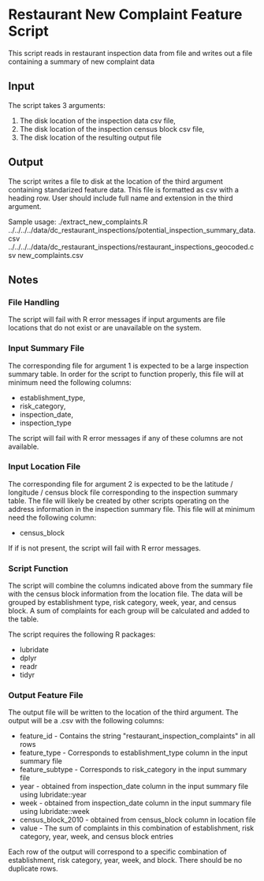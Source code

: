 # Restaurant New Complaint Feature Script

This script reads in restaurant inspection data from file and writes out a file containing a summary of new complaint data

## Input

The script takes 3 arguments:

1. The disk location of the inspection data csv file,
2. The disk location of the inspection census block csv file,
3. The disk location of the resulting output file

## Output

The script writes a file to disk at the location of the third argument containing standarized feature data.  This file is formatted as csv with a heading row.  User should include full name and extension in the third argument.

Sample usage:
./extract_new_complaints.R ../../../../data/dc_restaurant_inspections/potential_inspection_summary_data.csv ../../../../data/dc_restaurant_inspections/restaurant_inspections_geocoded.csv new_complaints.csv

## Notes

### File Handling

The script will fail with R error messages if input arguments are file locations that do not exist or are unavailable on the system.

### Input Summary File

The corresponding file for argument 1 is expected to be a large inspection summary table.  In order for the script to function properly, this file will at minimum need the following columns:

* establishment_type,
* risk_category,
* inspection_date,
* inspection_type

The script will fail with R error messages if any of these columns are not available.

### Input Location File

The corresponding file for argument 2 is expected to be the latitude / longitude / census block file corresponding to the inspection summary table.  The file will likely be created by other scripts operating on the address information in the inspection summary file.  This file will at minimum need the following column:

* census_block

If if is not present, the script will fail with R error messages.

### Script Function

The script will combine the columns indicated above from the summary file with the census block information from the location file.  The data will be grouped by establishment type, risk category, week, year, and census block.  A sum of complaints for each group will be calculated and added to the table.

The script requires the following R packages:

* lubridate
* dplyr
* readr
* tidyr

### Output Feature File

The output file will be written to the location of the third argument.  The output will be a .csv with the following columns:

* feature_id - Contains the string "restaurant_inspection_complaints" in all rows
* feature_type - Corresponds to establishment_type column in the input summary file
* feature_subtype - Corresponds to risk_category in the input summary file
* year - obtained from inspection_date column in the input summary file using lubridate::year
* week - obtained from inspection_date column in the input summary file using lubridate::week
* census_block_2010 - obtained from census_block column in location file
* value - The sum of complaints in this combination of establishment, risk category, year, week, and census block entries

Each row of the output will correspond to a specific combination of establishment, risk category, year, week, and block.  There should be no duplicate rows.
